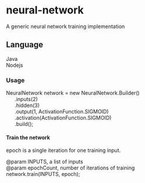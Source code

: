 # neural-network
A generic neural network training implementation

## Language
Java  
Nodejs

### Usage

NeuralNetwork network = new NeuralNetwork.Builder()  
&nbsp;&nbsp;&nbsp;&nbsp;&nbsp;&nbsp;.inputs(2)  
&nbsp;&nbsp;&nbsp;&nbsp;&nbsp;&nbsp;.hidden(3)  
&nbsp;&nbsp;&nbsp;&nbsp;&nbsp;&nbsp;.output(1, ActivationFunction.SIGMOID)  
&nbsp;&nbsp;&nbsp;&nbsp;&nbsp;&nbsp;.activation(ActivationFunction.SIGMOID)  
&nbsp;&nbsp;&nbsp;&nbsp;&nbsp;&nbsp;.build();  

#### Train the network

epoch is a single iteration for one training input.  
 
@param INPUTS, a list of inputs  
@param epochCount, number of iterations of training    
network.train(INPUTS, epoch);  



